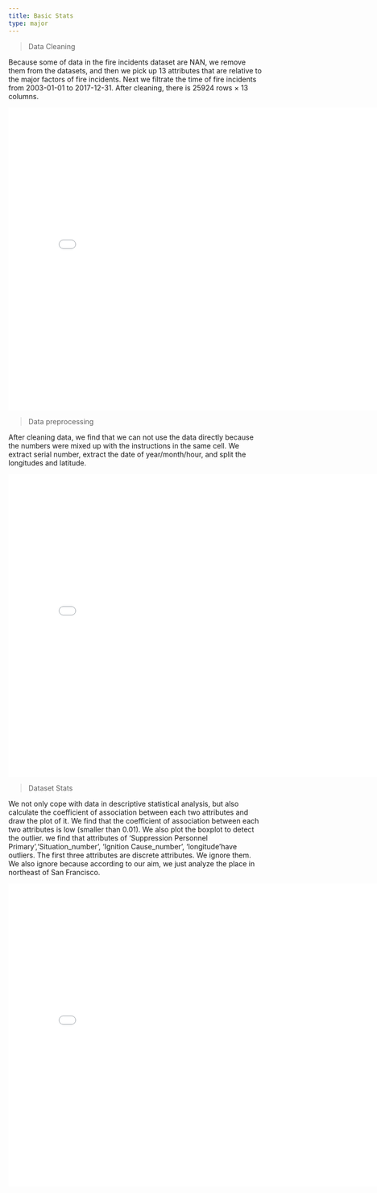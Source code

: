 ```yaml
---
title: Basic Stats
type: major
---
```


> Data Cleaning 

Because some of data in the fire incidents dataset are NAN, we remove them from the datasets, and then we pick up 13 attributes that are relative to the major factors of fire incidents. Next we filtrate the time of fire incidents from 2003-01-01 to 2017-12-31. After cleaning, there is 25924 rows × 13 columns.

<embed 
       type="text/html" 
       src="images/Jupyter Notebook/Data Cleaning .html"
       width="800"
       height="600"
       >   

>Data preprocessing

After cleaning data, we find that we can not use the data directly because the numbers were mixed up with the instructions in the same cell. We extract serial number, extract the date of year/month/hour, and split the longitudes and latitude.

<embed 
       type="text/html" 
       src="images/Jupyter Notebook/Data preprocessing.html"
       width="800"
       height="600"
       >   

>Dataset Stats

We not only cope with data in descriptive statistical analysis, but also calculate the coefficient of association between each two attributes and draw the plot of it. We find that the coefficient of association between each two attributes is low (smaller than 0.01).
We also plot the boxplot to detect the outlier. we find that attributes of ‘Suppression Personnel Primary’,‘Situation_number’, ‘Ignition Cause_number’, ‘longitude’have outliers. The first three attributes are discrete attributes. We ignore them.
We also ignore because according to our aim, we just analyze the place in northeast of San Francisco.

<embed 
       type="text/html" 
       src="images/Jupyter Notebook/Dataset Stats.html"
       width="800"
       height="600"
       >   